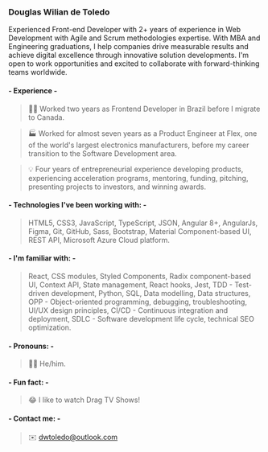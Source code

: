 ### Douglas Wilian de Toledo
Experienced Front-end Developer with 2+ years of experience in Web Development with Agile and Scrum methodologies expertise. With MBA and Engineering graduations, I help companies drive measurable results and achieve digital excellence through innovative solution developments. I'm open to work opportunities and excited to collaborate with forward-thinking teams worldwide.

#### - Experience -
>👨‍💻 Worked two years as Frontend Developer in Brazil before I migrate to Canada.

>🏭 Worked for almost seven years as a Product Engineer at Flex, one of the world's largest electronics manufacturers, before my career transition to the Software Development area.

>💡 Four years of entrepreneurial experience developing products, experiencing acceleration programs, mentoring, funding, pitching, presenting projects to investors, and winning awards.

#### - Technologies I've been working with: -
> HTML5, CSS3, JavaScript, TypeScript, JSON, Angular 8+, AngularJs, Figma, Git, GitHub, Sass, Bootstrap, Material Component-based UI, REST API, Microsoft Azure Cloud platform.

#### - I'm familiar with: -
>  React, CSS modules, Styled Components, Radix component-based UI, Context API, State management, React hooks, Jest, TDD - Test-driven development, Python, SQL, Data modelling, Data structures, OPP - Object-oriented programming, debugging, troubleshooting, UI/UX design principles, CI/CD - Continuous integration and deployment, SDLC - Software development life cycle, technical SEO optimization.

#### - Pronouns: -
>👨‍🦱 He/him.

#### - Fun fact: -
>😂 I like to watch Drag TV Shows!

#### - Contact me: -
>✉️ dwtoledo@outlook.com
